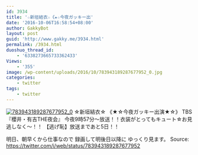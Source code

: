 ```yaml
---
id: 3934
title: '☆新垣結衣☆《★☆今夜ガッキー出'
date: '2016-10-06T16:58:54+08:00'
author: GakkyBot
layout: post
guid: 'http://www.gakky.me/3934.html'
permalink: /3934.html
duoshuo_thread_id:
    - '6338273665733362433'
Views:
    - '355'
image: /wp-content/uploads/2016/10/783943189287677952_0.jpg
categories:
    - twitter
tags:
    - twitter
---
```


[![783943189287677952_0](http://www.yui-aragaki.org/wp-content/uploads/2016/10/783943189287677952_0.jpg)](http://www.yui-aragaki.org/wp-content/uploads/2016/10/783943189287677952_0.jpg)
☆新垣結衣☆
《★☆今夜ガッキー出演★☆》
TBS『櫻井・有吉THE夜会』
今夜9時57分〜放送！！衣装がとってもキュート☆お見逃しなく〜！！
【逃げ恥】放送まであと5日！！

明日、朝早くから仕事なので
録画して明後日以降に
ゆっくり見ます。
Source: <https://twitter.com/i/web/status/783943189287677952>
